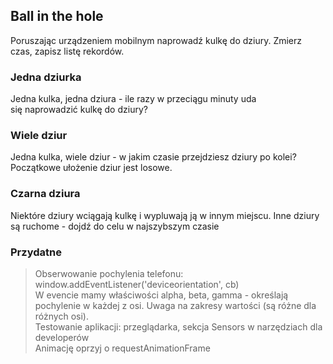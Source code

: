 ## Ball in the hole
Poruszając urządzeniem mobilnym naprowadź kulkę do dziury. Zmierz czas, zapisz listę rekordów.

### Jedna dziurka
Jedna kulka, jedna dziura - ile razy w przeciągu minuty uda się naprowadzić kulkę do dziury?

### Wiele dziur
Jedna kulka, wiele dziur - w jakim czasie przejdziesz dziury po kolei? Początkowe ułożenie dziur jest losowe.

### Czarna dziura
Niektóre dziury wciągają kulkę i wypluwają ją w innym miejscu. Inne dziury są ruchome - dojdź do celu w najszybszym czasie

### Przydatne
> Obserwowanie pochylenia telefonu: window.addEventListener('deviceorientation', cb)  
> W evencie mamy właściwości alpha, beta, gamma - określają pochylenie w każdej z osi. Uwaga na zakresy wartości (są różne dla różnych osi).  
> Testowanie aplikacji: przeglądarka, sekcja Sensors w narzędziach dla developerów  
> Animację oprzyj o requestAnimationFrame

